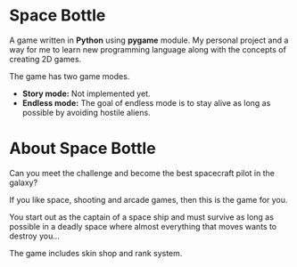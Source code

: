 # Space Bottle
A game written in **Python** using **pygame** module. My personal project and a way for me to learn new programming language along with the concepts of creating 2D games.

The game has two game modes. 

- **Story mode:** Not implemented yet.
- **Endless mode:** The goal of endless mode is to stay alive as long as possible by avoiding hostile aliens.

# About Space Bottle 

Can you meet the challenge and become the best spacecraft pilot in the galaxy?

If you like space, shooting and arcade games, then this is the game for you.

You start out as the captain of a space ship and must survive as long as possible in a deadly space where almost everything that moves wants to destroy you... 

The game includes skin shop and rank system.
